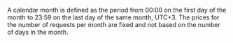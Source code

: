 A calendar month is defined as the period from 00:00 on the first day of the month to 23:59 on the last day of the same month, UTC+3. The prices for the number of requests per month are fixed and not based on the number of days in the month.